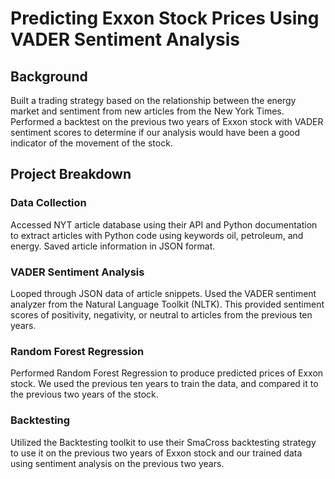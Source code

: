 # Predicting Exxon Stock Prices Using VADER Sentiment Analysis

## Background

Built a trading strategy based on the relationship between the energy market and sentiment from new articles from the New York Times. Performed a backtest on the previous two years of Exxon stock with VADER sentiment scores to determine if our analysis would have been a good indicator of the movement of the stock.

## Project Breakdown

### Data Collection

Accessed NYT article database using their API and Python documentation to extract articles with Python code using keywords oil, petroleum,  and energy. Saved article information in JSON format.

### VADER Sentiment Analysis

Looped through JSON data of article snippets. Used the VADER sentiment analyzer from the Natural Language Toolkit (NLTK). This provided sentiment scores of positivity, negativity, or neutral to articles from the previous ten years.

### Random Forest Regression

Performed Random Forest Regression to produce predicted prices of Exxon stock. We used the previous ten years to train the data, and compared it to the previous two years of the stock. 

### Backtesting

Utilized the Backtesting toolkit to use their SmaCross backtesting strategy to use it on the previous two years of Exxon stock and our trained data using sentiment analysis on the previous two years.